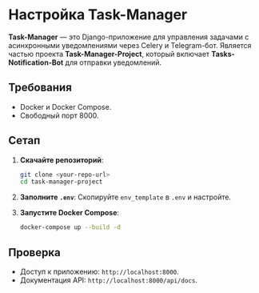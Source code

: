 # Настройка Task-Manager

**Task-Manager** — это Django-приложение для управления задачами с асинхронными уведомлениями через Celery и Telegram-бот. Является частью проекта **Task-Manager-Project**, который включает **Tasks-Notification-Bot** для отправки уведомлений.

## Требования

- Docker и Docker Compose.
- Свободный порт 8000.

## Сетап

1. **Скачайте репозиторий**:
   ```bash
   git clone <your-repo-url>
   cd task-manager-project
   ```

2. **Заполните `.env`**:
   Скопируйте `env_template` в `.env` и настройте.

   
3. **Запустите Docker Compose**:
   ```bash
   docker-compose up --build -d
   ```

## Проверка

- Доступ к приложению: `http://localhost:8000`.
- Документация API: `http://localhost:8000/api/docs`.
